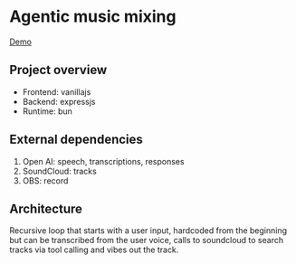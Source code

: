 # Agentic music mixing

[Demo](https://clownz-army.kinsta.app)

## Project overview

- Frontend: vanillajs
- Backend: expressjs
- Runtime: bun

## External dependencies

1. Open AI: speech, transcriptions, responses
2. SoundCloud: tracks
3. OBS: record

## Architecture

Recursive loop that starts with a user input, hardcoded from the beginning but can be transcribed from the user voice, calls to soundcloud to search tracks via tool calling and vibes out the track.